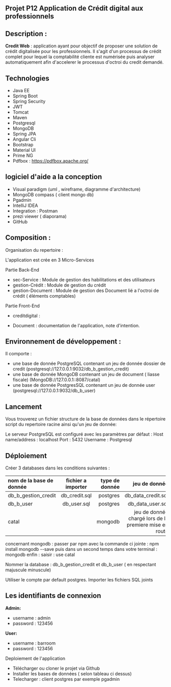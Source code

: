 Projet P12 Application de Crédit digital aux professionnels
-------------------

Description : 
-------------------
**Credit Web** : application ayant pour objectif de proposer une solution de crédit digitalisée pour les professionnels.
Il s'agit d'un processus de crédit complet pour lequel la comptabilité cliente est numérisée puis analyser automatiquement afin 
d'accelerer le processus d'octroi du credit demandé.


Technologies
-------------------

- Java EE
- Spring Boot
- Spring Security
- JWT 
- Tomcat 
- Maven
- Postgresql
- MongoDB
- Spring JPA
- Angular Cli
- Bootstrap
- Material UI
- Prime NG
- Pdfbox : https://pdfbox.apache.org/


logiciel d'aide a la conception 
-------------------
- Visual paradigm (uml , wireframe, diagramme d'architecture)
- MongoDB compass ( client mongo db)
- Pgadmin
- IntelliJ IDEA
- Integration : Postman
- prezi viewer ( diaporama)
- GitHub


Composition : 
-------------------
Organisation du repertoire :

L'application est crée en 3 Micro-Services

Partie Back-End
- sec-Service : Module de gestion des habilitations et des utilisateurs 
- gestion-Crédit : Module de gestion du crédit 
- gestion-Document : Module de gestion des Document lié a l'octroi de crédit ( éléments comptables)

Partie Front-End
- creditdigital : 

- Document : documentation de l'application, note d'intention.


Environnement de développement :
-------------------


Il comporte :

- une base de donnée PostgreSQL contenant un jeu de donnée dossier de credit (postgresql://127.0.0.1:9032/db_b_gestion_credit)
- une base de donnée MongoDB contenant un jeu de document ( liasse fiscale) (MongoDB://127.0.0.1::8087/catal)
- une base de donnée PostgresSQL contenant un jeu de donnée user (postgresql://127.0.0.1:9032/db_b_user)


Lancement
-------------------

Vous trouverez un fichier structure de la base de données dans le répertoire script du repertoire racine  ainsi qu'un jeu de donnée:

Le serveur PostgreSQL est configuré avec les paramètres par défaut : Host name/address : localhost Port : 5432 Username : Postgresql 

Déploiement
-------------------

Créer 3 databases dans les conditions suivantes  :

| nom de la base de donnée       |     fichier a importer      |        type de donnée | jeu de donnée |
| :------------ | :-------------: | -------------: |-------------: |
| db_b_gestion_credit       |     db_credit.sql     |        postgres |db_data_credit.sql|
| db_b_user     |   db_user.sql    |      postgres | db_data_user.sql
| catal        |           |         mongodb | jeu de donnée chargé lors de la premiere mise en route |


concernant mongodb : passer par npm avec la commande ci jointe : npm install mongodb --save 
puis dans un second temps dans votre terminal : mongodb 
enfin : saisir : use catal

Nommer la database : db_b_gestion_credit et  db_b_user ( en respectant majuscule minuscule)

Utiliser le compte par default postgres. Importer les fichiers SQL joints


Les identifiants de connexion
-------------------

**Admin:** 
- username : admin
- password : 123456

**User:**
- username : barroom
- password : 123456

Deploiement de l'application 

- Télécharger ou cloner le projet via Github
- Installer les bases de données ( selon tableau ci dessus)
- Telecharger : client postgres par exemple pgadmin 


